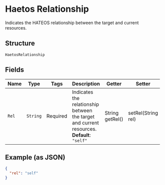 
# Haetos Relationship

Indicates the HATEOS relationship between the target and current resources.

## Structure

`HaetosRelationship`

## Fields

| Name | Type | Tags | Description | Getter | Setter |
|  --- | --- | --- | --- | --- | --- |
| `Rel` | `String` | Required | Indicates the relationship between the target and current resources.<br>**Default**: `"self"` | String getRel() | setRel(String rel) |

## Example (as JSON)

```json
{
  "rel": "self"
}
```

